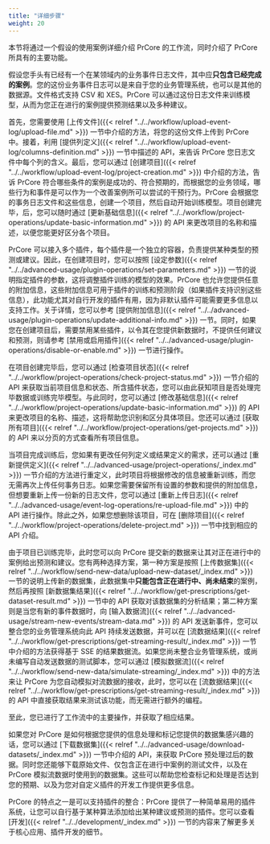 ```yaml
---
title: "详细步骤"
weight: 20
---
```


本节将通过一个假设的使用案例详细介绍 PrCore 的工作流，同时介绍了 PrCore 所具有的主要功能。

假设您手头有已经有一个在某领域内的业务事件日志文件，其中应**只包含已经完成的案例**。您的这份业务事件日志可以是来自于您的业务管理系统，也可以是其他的数据源。文件格式支持 CSV 和 XES。PrCore 可以通过这份日志文件来训练模型，从而为您正在进行的案例提供预测结果以及多种建议。

首先，您需要使用 [上传文件]({{< relref "../../workflow/upload-event-log/upload-file.md" >}}) 一节中介绍的方法，将您的这份文件上传到 PrCore 中。接着，利用 [提供列定义]({{< relref "../../workflow/upload-event-log/columns-definition.md" >}}) 一节中描述的 API，来告诉 PrCore 您日志文件中每个列的含义。最后，您可以通过 [创建项目]({{< relref "../../workflow/upload-event-log/project-creation.md" >}}) 中介绍的方法，告诉 PrCore 符合哪些条件的案例是成功的、符合预期的，而根据您的业务领域，哪些行为和事件是可以作为一个改善案例所可以尝试的干预行为。PrCore 会根据您的事务日志文件和这些信息，创建一个项目，然后自动开始训练模型。项目创建完毕，后，您可以随时通过 [更新基础信息]({{< relref "../../workflow/project-operations/update-basic-information.md" >}}) 的 API 来更改项目的名称和描述，以便您能更好区分各个项目。

PrCore 可以接入多个插件，每个插件是一个独立的容器，负责提供某种类型的预测或建议。因此，在创建项目时，您可以按照 [设定参数]({{< relref "../../advanced-usage/plugin-operations/set-parameters.md" >}}) 一节的说明指定插件的参数，这将调整插件训练的模型的效果。PrCore 也允许您提供任意的附加信息，这些附加信息可用于插件的训练和预测阶段（如果插件支持识别这些信息），此功能尤其对自行开发的插件有用，因为非默认插件可能需要更多信息以支持工作。关于详情，您可以参考 [提供附加信息]({{< relref "../../advanced-usage/plugin-operations/update-additional-info.md" >}}) 一节。同时，如果您在创建项目后，需要禁用某些插件，以令其在您提供新数据时，不提供任何建议和预测，则请参考 [禁用或启用插件]({{< relref "../../advanced-usage/plugin-operations/disable-or-enable.md" >}}) 一节进行操作。

在项目创建完毕后，您可以通过 [检查项目状态]({{< relref "../../workflow/project-operations/check-project-status.md" >}}) 一节介绍的 API 来获取当前项目信息和状态、所含插件状态，您可以由此获知项目是否处理完毕数据或训练完毕模型。与此同时，您可以通过 [修改基础信息]({{< relref "../../workflow/project-operations/update-basic-information.md" >}}) 的 API 来更改项目的名称、描述，这将帮助您识别和区分具体项目。您还可以通过 [获取所有项目]({{< relref "../../workflow/project-operations/get-projects.md" >}}) 的 API 来以分页的方式查看所有项目信息。

当项目完成训练后，您如果有更改任何列定义或结果定义的需求，还可以通过 [重新提供定义]({{< relref "../../advanced-usage/project-operations/_index.md" >}}) 一节介绍的方法进行重定义，此时项目将根据修改的信息被重新训练，而您无需再次上传任何事务日志。如果您需要保留所有设置的参数和提供的附加信息，但想要重新上传一份新的日志文件，您可以通过 [重新上传日志]({{< relref "../../advanced-usage/event-log-operations/re-upload-file.md" >}}) 中的 API 进行操作。除此之外，如果您想删除该项目，可在 [删除项目]({{< relref "../../workflow/project-operations/delete-project.md" >}}) 一节中找到相应的 API 介绍。

由于项目已训练完毕，此时您可以向 PrCore 提交新的数据来让其对正在进行中的案例给出预测和建议。您有两种选择方案，第一种方案是按照 [上传数据集]({{< relref "../../workflow/send-new-data/upload-new-dataset/_index.md" >}}) 一节的说明上传新的数据集，此数据集中**只能包含正在进行中、尚未结束**的案例，然后再按照 [新数据集结果]({{< relref "../../workflow/get-prescriptions/get-dataset-result.md" >}}) 一节中的 API 获取对该数据集的分析结果；第二种方案则是当您有新的事件数据时，向 [输入数据流]({{< relref "../../advanced-usage/stream-new-events/stream-data.md" >}}) 的 API 发送新事件，您可以整合您的业务管理系统向此 API 持续发送数据，并可以在 [流数据结果]({{< relref "../../workflow/get-prescriptions/get-streaming-result/_index.md" >}}) 一节中介绍的方法获得基于 SSE 的结果数据流。如果您尚未整合业务管理系统，或尚未编写自动发送数据的测试脚本，您可以通过 [模拟数据流]({{< relref "../../workflow/send-new-data/simulate-streaming/_index.md" >}}) 中的方法来让 PrCore 为您自动模拟对流数据的接收，此时，您可以在 [流数据结果]({{< relref "../../workflow/get-prescriptions/get-streaming-result/_index.md" >}}) 的 API 中直接获取结果来测试该功能，而无需进行额外的编程。

至此，您已进行了工作流中的主要操作，并获取了相应结果。

如果您对 PrCore 是如何根据您提供的信息处理和标记您提供的数据集感兴趣的话，您可以通过 [下载数据集]({{< relref "../../advanced-usage/download-datasets/_index.md" >}}) 一节中介绍的 API，来获取 PrCore 预处理过后的数据。同时您还能够下载原始文件、仅包含正在进行中案例的测试文件，以及在 PrCore 模拟流数据时使用到的数据集。这些可以帮助您检查标记和处理是否达到您的预期、以及为您对自定义插件的开发工作提供更多信息。

PrCore 的特点之一是可以支持插件的整合：PrCore 提供了一种简单易用的插件系统，让您可以自行基于某种算法添加给出某种建议或预测的插件。您可以查看 [开发]({{< relref "../../development/_index.md" >}}) 一节的内容来了解更多关于核心应用、插件开发的细节。 
